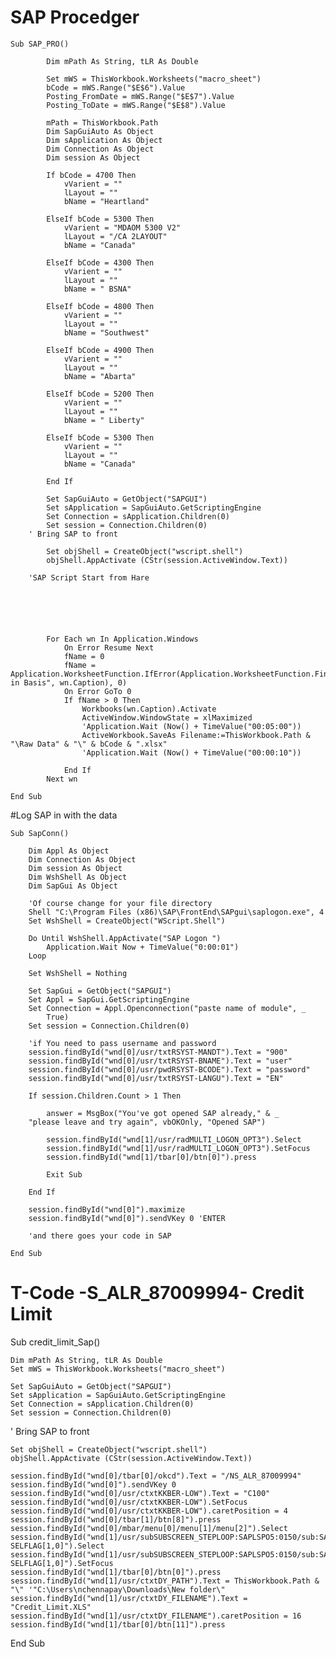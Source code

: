 # SAP Procedger 
	Sub SAP_PRO()
	
			Dim mPath As String, tLR As Double

			Set mWS = ThisWorkbook.Worksheets("macro_sheet")
			bCode = mWS.Range("$E$6").Value
			Posting_FromDate = mWS.Range("$E$7").Value
			Posting_ToDate = mWS.Range("$E$8").Value

			mPath = ThisWorkbook.Path
			Dim SapGuiAuto As Object
			Dim sApplication As Object
			Dim Connection As Object
			Dim session As Object

			If bCode = 4700 Then
				vVarient = ""
				lLayout = ""
				bName = "Heartland"
				
			ElseIf bCode = 5300 Then
				vVarient = "MDAOM 5300 V2"
				lLayout = "/CA 2LAYOUT"
				bName = "Canada"

			ElseIf bCode = 4300 Then
				vVarient = ""
				lLayout = ""
				bName = " BSNA"

			ElseIf bCode = 4800 Then
				vVarient = ""
				lLayout = ""
				bName = "Southwest"
				
			ElseIf bCode = 4900 Then
				vVarient = ""
				lLayout = ""
				bName = "Abarta"

			ElseIf bCode = 5200 Then
				vVarient = ""
				lLayout = ""
				bName = " Liberty"

			ElseIf bCode = 5300 Then
				vVarient = ""
				lLayout = ""
				bName = "Canada"

			End If

			Set SapGuiAuto = GetObject("SAPGUI")
			Set sApplication = SapGuiAuto.GetScriptingEngine
			Set Connection = sApplication.Children(0)
			Set session = Connection.Children(0)	
		' Bring SAP to front
		
			Set objShell = CreateObject("wscript.shell")
			objShell.AppActivate (CStr(session.ActiveWindow.Text))
			
		'SAP Script Start from Hare
	
	
	
	
	
	
			For Each wn In Application.Windows
				On Error Resume Next
				fName = 0
				fName = Application.WorksheetFunction.IfError(Application.WorksheetFunction.Find("Worksheet in Basis", wn.Caption), 0)
				On Error GoTo 0
				If fName > 0 Then
					Workbooks(wn.Caption).Activate
					ActiveWindow.WindowState = xlMaximized
					'Application.Wait (Now() + TimeValue("00:05:00"))
					ActiveWorkbook.SaveAs Filename:=ThisWorkbook.Path & "\Raw Data" & "\" & bCode & ".xlsx"
					'Application.Wait (Now() + TimeValue("00:00:10"))
				
				End If
			Next wn	
	
	End Sub


#Log SAP in with the data

	Sub SapConn()

		Dim Appl As Object
		Dim Connection As Object
		Dim session As Object
		Dim WshShell As Object
		Dim SapGui As Object

		'Of course change for your file directory
		Shell "C:\Program Files (x86)\SAP\FrontEnd\SAPgui\saplogon.exe", 4
		Set WshShell = CreateObject("WScript.Shell")

		Do Until WshShell.AppActivate("SAP Logon ")
			Application.Wait Now + TimeValue("0:00:01")
		Loop

		Set WshShell = Nothing

		Set SapGui = GetObject("SAPGUI")
		Set Appl = SapGui.GetScriptingEngine
		Set Connection = Appl.Openconnection("paste name of module", _
			True)
		Set session = Connection.Children(0)

		'if You need to pass username and password
		session.findById("wnd[0]/usr/txtRSYST-MANDT").Text = "900"
		session.findById("wnd[0]/usr/txtRSYST-BNAME").Text = "user"
		session.findById("wnd[0]/usr/pwdRSYST-BCODE").Text = "password"
		session.findById("wnd[0]/usr/txtRSYST-LANGU").Text = "EN"

		If session.Children.Count > 1 Then

			answer = MsgBox("You've got opened SAP already," & _
		"please leave and try again", vbOKOnly, "Opened SAP")

			session.findById("wnd[1]/usr/radMULTI_LOGON_OPT3").Select
			session.findById("wnd[1]/usr/radMULTI_LOGON_OPT3").SetFocus
			session.findById("wnd[1]/tbar[0]/btn[0]").press

			Exit Sub

		End If

		session.findById("wnd[0]").maximize
		session.findById("wnd[0]").sendVKey 0 'ENTER

		'and there goes your code in SAP

	End Sub

# T-Code -S_ALR_87009994- Credit Limit 

Sub credit_limit_Sap()

	Dim mPath As String, tLR As Double
	Set mWS = ThisWorkbook.Worksheets("macro_sheet")
	
	Set SapGuiAuto = GetObject("SAPGUI")
	Set sApplication = SapGuiAuto.GetScriptingEngine
	Set Connection = sApplication.Children(0)
	Set session = Connection.Children(0)
' Bring SAP to front
	
	Set objShell = CreateObject("wscript.shell")
	objShell.AppActivate (CStr(session.ActiveWindow.Text))
	
	session.findById("wnd[0]/tbar[0]/okcd").Text = "/NS_ALR_87009994"
	session.findById("wnd[0]").sendVKey 0
	session.findById("wnd[0]/usr/ctxtKKBER-LOW").Text = "C100"
	session.findById("wnd[0]/usr/ctxtKKBER-LOW").SetFocus
	session.findById("wnd[0]/usr/ctxtKKBER-LOW").caretPosition = 4
	session.findById("wnd[0]/tbar[1]/btn[8]").press
	session.findById("wnd[0]/mbar/menu[0]/menu[1]/menu[2]").Select
	session.findById("wnd[1]/usr/subSUBSCREEN_STEPLOOP:SAPLSPO5:0150/sub:SAPLSPO5:0150/radSPOPLI-SELFLAG[1,0]").Select
	session.findById("wnd[1]/usr/subSUBSCREEN_STEPLOOP:SAPLSPO5:0150/sub:SAPLSPO5:0150/radSPOPLI-SELFLAG[1,0]").SetFocus
	session.findById("wnd[1]/tbar[0]/btn[0]").press
	session.findById("wnd[1]/usr/ctxtDY_PATH").Text = ThisWorkbook.Path & "\" '"C:\Users\nchennapay\Downloads\New folder\"
	session.findById("wnd[1]/usr/ctxtDY_FILENAME").Text = "Credit_Limit.XLS"
	session.findById("wnd[1]/usr/ctxtDY_FILENAME").caretPosition = 16
	session.findById("wnd[1]/tbar[0]/btn[11]").press
	
	
End Sub


